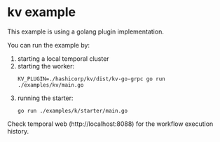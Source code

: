 # kv example

This example is using a golang plugin implementation.

You can run the example by:
1. starting a local temporal cluster
2. starting the worker:
   ```shell
   KV_PLUGIN=./hashicorp/kv/dist/kv-go-grpc go run ./examples/kv/main.go
   ``` 
3. running the starter:
    ```shell
    go run ./examples/k/starter/main.go
    ```

Check temporal web (http://localhost:8088) for the workflow execution history.